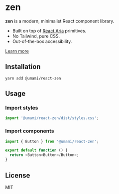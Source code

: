 # zen

**zen** is a modern, minimalist React component library.

- Built on top of [React Aria](https://react-spectrum.adobe.com/react-aria/) primitives.
- No Tailwind, pure CSS.
- Out-of-the-box accessibility.

[Learn more](https://zen.umami.is/)

## Installation

```shell
yarn add @umami/react-zen
```

## Usage

### Import styles

```javascript
import '@umami/react-zen/dist/styles.css';
```

### Import components

```javascript
import { Button } from '@umami/react-zen';

export default function () {
  return <Button>Button</Button>;
}
```

## License

MIT
